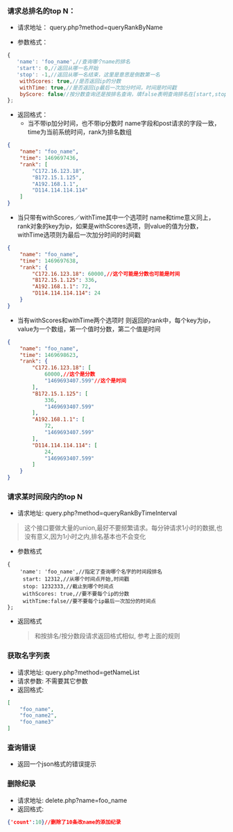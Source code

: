 ### 请求总排名的top N：

- 请求地址： query.php?method=queryRankByName


- 参数格式： 
~~~javascript
{
   'name': 'foo_name',//查询哪个name的排名
   'start': 0,//返回从哪一名开始
   'stop': -1,//返回从哪一名结束，这里是意思是倒数第一名
    withScores: true,//是否返回ip的分数
    withTime: true,//是否返回ip最后一次加分时间，时间是时间戳
    byScore: false//按分数查询还是按排名查询，填false表明查询排名在[start,stop]的ip，填true表明查询分数在[start,stop]的ip
};
~~~



- 返回格式：
  - 当不带ip加分时间，也不带ip分数时
​	name字段和post请求的字段一致，time为当前系统时间，rank为排名数组
~~~json
{
    "name": "foo_name",
    "time": 1469697436,
    "rank": [
        "C172.16.123.18",
        "B172.15.1.125",
        "A192.168.1.1",
        "D114.114.114.114"
    ]
}	
~~~
  - 当只带有withScores／withTime其中一个选项时
name和time意义同上，rank对象的key为ip，如果是withScores选项，则value的值为分数，withTime选项则为最后一次加分时间的时间戳
~~~json
{
    "name": "foo_name",
    "time": 1469697638,
    "rank": {
        "C172.16.123.18": 60000,//这个可能是分数也可能是时间
        "B172.15.1.125": 336,
        "A192.168.1.1": 72,
        "D114.114.114.114": 24
    }
}	
~~~
  - 当有withScores和withTime两个选项时
  则返回的rank中，每个key为ip，value为一个数组，第一个值时分数，第二个值是时间
~~~json
{
    "name": "foo_name",
    "time": 1469698623,
    "rank": {
        "C172.16.123.18": [
            60000,//这个是分数
            "1469693407.599"//这个是时间
        ],
        "B172.15.1.125": [
            336,
            "1469693407.599"
        ],
        "A192.168.1.1": [
            72,
            "1469693407.599"
        ],
        "D114.114.114.114": [
            24,
            "1469693407.599"
        ]
    }
}
~~~

### 请求某时间段内的top N

- 请求地址:   query.php?method=queryRankByTimeInterval
> 这个接口要做大量的union,最好不要频繁请求。每分钟请求1小时的数据,也没有意义,因为1小时之内,排名基本也不会变化
- 参数格式
~~~
{
    'name': 'foo_name',//指定了查询哪个名字的时间段排名
     start: 12312,//从哪个时间点开始,时间戳
     stop: 1232333,//截止到哪个时间点
     withScores: true,//要不要每个ip的分数
     withTime:false//要不要每个ip最后一次加分的时间点
};
~~~
- 返回格式
    > 和按排名/按分数段请求返回格式相似, 参考上面的规则

### 获取名字列表
- 请求地址:  query.php?method=getNameList
- 请求参数: 不需要其它参数
- 返回格式:
~~~json
[
    "foo_name",
    "foo_name2",
    "foo_name3"
]
~~~

### 查询错误
- 返回一个json格式的错误提示

### 删除纪录
- 请求地址: delete.php?name=foo_name
- 返回格式:
~~~json
{'count':10}//删除了10条改name的添加纪录
~~~


